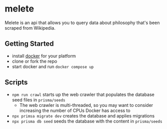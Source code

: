 # melete
Melete is an api that allows you to query data about philosophy that's been scraped from Wikipedia.

## Getting Started
- install [docker](https://www.docker.com/products/docker-desktop/) for your platform
- clone or fork the repo
- start docker and run `docker compose up`

## Scripts
- `npm run crawl` starts up the web crawler that populates the database seed files in `prisma/seeds`
  -   The web crawler is multi-threaded, so you may want to consider increasing the number of CPUs Docker has access to
- `npx primsa migrate dev` creates the database and applies migrations
- `npx prisma db seed` seeds the database with the content in `prisma/seeds`
